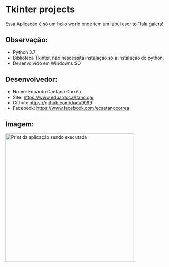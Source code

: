 # Tkinter projects

Essa Aplicação é só um hello world
onde tem um label escrito "fala galera!

## Observação:
- Python 3.7
- Biblioteca Tkinter, não nescessita instalação só a instalação do python.
- Desenvolvido em Windowns SO


## Desenvolvedor:
- Nome: Eduardo Caetano Corrêa
- Site: https://www.eduardocaetano.ga/
- Github: https://github.com/dudu9999
- Facebook: https://www.facebook.com/ecaetanocorrea


## Imagem:

<img src="https://lh3.googleusercontent.com/gkMzEuIBtgV9Nhg9yi2b5zX0KiJ3ezvb0kPn4ZXwdKA1bNcS39sE-J2S2j_9Cx31cnZ8qTu2k7d30nrBV2HmRMCp005kjAw-1UmMwu95BmNTwOHOrLvqw60w1Lo6R5CKAESIBCBnIlhwO-41XG2dPbSCJy3X1a8Cq-n5mQtFoBjE-usmaWlTM4ugnd1Mbp03v6jscDvSdgze-5wCP3OlUzCP_1VsZVYw9lHINVstXcuifiYvjyirXhZWvAt7JQp6rQ1ZR17JEi6AcoU8blCIIcwBxdxb9KIj4P5faqdmPFfpI-wWjwEbXnmx6YJZ_V1muBomjWeWsATMq1RWPEegBd14cQRAaEpGfBU_Ga0Ux8gLQK-0F5vuBGCe08OhrBYfNi36ZjILstVbNnmu2mtuLJvloMdgherfmYnDPsxPx_qXdsbH_40cPZ-4uX6jLuFCB2vT8OGfOhhUc6iT_ScEzxPiUdHPjApPElqRnYdM_v1lLs47zNGzAAC64AYss-K3SP9sPRAjkfug41NQWkQs3KuXLR07RTNmb8QBpSfZOh8-vWQIwkBv20Ca2u8T8SxQ5tETClgKNqHALMsUw6XlfBfSB_BdsF81Ai1H5c15GZ_ciNNiJeYbMEbKuiLqHoEhOcoO2REGdQirU-PvjpNh8zz6EihfJj_SRpX_pTixgdcOYItQ2S4MeeQ=w212-h109-no" alt="Print da aplicação sendo executada" height="400" width="400">
